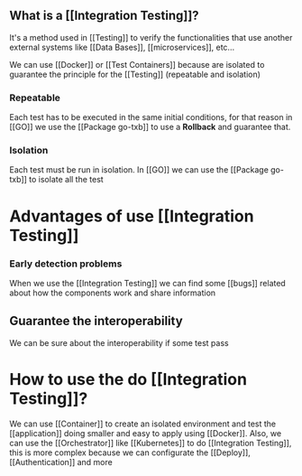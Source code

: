 ## What is a [[Integration Testing]]?

It's a method used in [[Testing]] to verify the functionalities that use another external systems like [[Data Bases]], [[microservices]], etc...

We can use [[Docker]] or [[Test Containers]] because are isolated to guarantee the principle for the [[Testing]] (repeatable and isolation)
### Repeatable
Each test has to be executed in the same initial conditions, for that reason in [[GO]] we use the [[Package go-txb]] to use a **Rollback** and guarantee that.

### Isolation
Each test must be run in isolation. In [[GO]] we can use the [[Package go-txb]] to isolate all the test

# Advantages of use [[Integration Testing]]

### Early detection problems
When we use the [[Integration Testing]] we can find some [[bugs]] related about how the components work and share information

## Guarantee the interoperability
We can be sure about the interoperability if some test pass 

# How to use the do [[Integration Testing]]?

We can use [[Container]] to create an isolated environment and test the [[application]] doing smaller and easy to apply using [[Docker]]. Also, we can use the [[Orchestrator]] like [[Kubernetes]] to do [[Integration Testing]], this is more complex because we can configurate the [[Deploy]], [[Authentication]] and more




